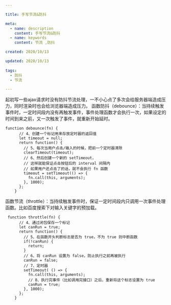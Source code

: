 ```yaml
---

title: 手写节流&防抖

meta:
  - name: description
    content: 手写节流&防抖
  - name: keywords
    content: 节流 ,防抖

created: 2020/10/13

updated: 2020/10/13
 
tags:
  - 防抖
  - 节流

---
```


起初写一些ajax请求时没有防抖节流处理，一不小心点了多次会给服务器端造成压力，同时渲染时也会给浏览器端造成压力。
函数防抖（debounce）：当持续触发事件时，一定时间段内没有再触发事件，事件处理函数才会执行一次，如果设定的时间到来之前，又一次触发了事件，就重新开始延时。
```
function debounce(fn) {
      // 4、创建一个标记用来存放定时器的返回值
      let timeout = null;
      return function() {
        // 5、每次当用户点击/输入的时候，把前一个定时器清除
        clearTimeout(timeout);
        // 6、然后创建一个新的 setTimeout，
        // 这样就能保证点击按钮后的 interval 间隔内
        // 如果用户还点击了的话，就不会执行 fn 函数
        timeout = setTimeout(() => {
          fn.call(this, arguments);
        }, 1000);
      };
    }
```
函数节流（throttle）：当持续触发事件时，保证一定时间段内只调用一次事件处理函数。比如百度搜索下对输入关键字的预加载。
```
 function throttle(fn) {
      // 4、通过闭包保存一个标记
      let canRun = true;
      return function() {
        // 5、在函数开头判断标志是否为 true，不为 true 则中断函数
        if(!canRun) {
          return;
        }
        // 6、将 canRun 设置为 false，防止执行之前再被执行
        canRun = false;
        // 7、定时器
        setTimeout( () => {
          fn.call(this, arguments);
          // 8、执行完事件（比如调用完接口）之后，重新将这个标志设置为 true
          canRun = true;
        }, 1000);
      };
    }
```
